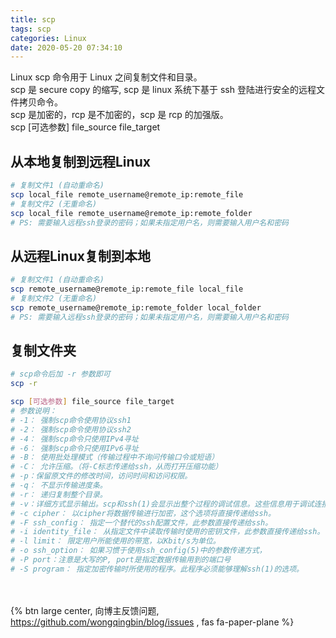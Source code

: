 ```yaml
---
title: scp
tags: scp
categories: Linux
date: 2020-05-20 07:34:10
---
```

Linux scp 命令用于 Linux 之间复制文件和目录。  
scp 是 secure copy 的缩写, scp 是 linux 系统下基于 ssh 登陆进行安全的远程文件拷贝命令。  
scp 是加密的，rcp 是不加密的，scp 是 rcp 的加强版。  
scp [可选参数] file_source file_target

<!-- more -->

## 从本地复制到远程Linux
```bash
# 复制文件1 (自动重命名)
scp local_file remote_username@remote_ip:remote_file
# 复制文件2 (无重命名)
scp local_file remote_username@remote_ip:remote_folder
# PS: 需要输入远程ssh登录的密码；如果未指定用户名，则需要输入用户名和密码
```

## 从远程Linux复制到本地
```bash
# 复制文件1 (自动重命名)
scp remote_username@remote_ip:remote_file local_file
# 复制文件2 (无重命名)
scp remote_username@remote_ip:remote_folder local_folder
# PS: 需要输入远程ssh登录的密码；如果未指定用户名，则需要输入用户名和密码
```

## 复制文件夹
```bash
# scp命令后加 -r 参数即可
scp -r

scp [可选参数] file_source file_target
# 参数说明：
# -1： 强制scp命令使用协议ssh1
# -2： 强制scp命令使用协议ssh2
# -4： 强制scp命令只使用IPv4寻址
# -6： 强制scp命令只使用IPv6寻址
# -B： 使用批处理模式（传输过程中不询问传输口令或短语）
# -C： 允许压缩。（将-C标志传递给ssh，从而打开压缩功能）
# -p：保留原文件的修改时间，访问时间和访问权限。
# -q： 不显示传输进度条。
# -r： 递归复制整个目录。
# -v：详细方式显示输出。scp和ssh(1)会显示出整个过程的调试信息。这些信息用于调试连接，验证和配置问题。
# -c cipher： 以cipher将数据传输进行加密，这个选项将直接传递给ssh。
# -F ssh_config： 指定一个替代的ssh配置文件，此参数直接传递给ssh。
# -i identity_file： 从指定文件中读取传输时使用的密钥文件，此参数直接传递给ssh。
# -l limit： 限定用户所能使用的带宽，以Kbit/s为单位。
# -o ssh_option： 如果习惯于使用ssh_config(5)中的参数传递方式，
# -P port：注意是大写的P, port是指定数据传输用到的端口号
# -S program： 指定加密传输时所使用的程序。此程序必须能够理解ssh(1)的选项。
```

<br><br>{% btn large center, 向博主反馈问题, https://github.com/wongqingbin/blog/issues , fas fa-paper-plane %}